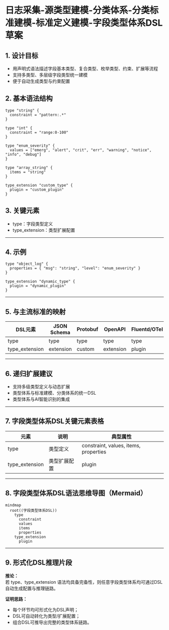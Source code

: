 # 日志采集-源类型建模-分类体系-分类标准建模-标准定义建模-字段类型体系DSL草案

## 1. 设计目标

- 用声明式语法描述字段基本类型、复合类型、枚举类型、约束、扩展等流程
- 支持多类型、多层级字段类型统一建模
- 便于自动生成类型与约束配置

## 2. 基本语法结构

```dsl
type "string" {
  constraint = "pattern:.*"
}

type "int" {
  constraint = "range:0-100"
}

type "enum_severity" {
  values = ["emerg", "alert", "crit", "err", "warning", "notice", "info", "debug"]
}

type "array_string" {
  items = "string"
}

type_extension "custom_type" {
  plugin = "custom_plugin"
}
```

## 3. 关键元素

- type：字段类型定义
- type_extension：类型扩展配置

---

## 4. 示例

```dsl
type "object_log" {
  properties = { "msg": "string", "level": "enum_severity" }
}

type_extension "dynamic_type" {
  plugin = "dynamic_plugin"
}
```

---

## 5. 与主流标准的映射

| DSL元素        | JSON Schema | Protobuf | OpenAPI | Fluentd/OTel |
|----------------|-------------|----------|---------|--------------|
| type           | type        | type     | type    | type         |
| type_extension | extension   | custom   | extension| plugin       |

---

## 6. 递归扩展建议

- 支持多级类型定义与动态扩展
- 类型体系与标准建模、分类体系的统一DSL
- 类型体系与AI智能识别的集成

---

## 7. 字段类型体系DSL关键元素表格

| 元素            | 说明           | 典型属性           |
|-----------------|----------------|--------------------|
| type            | 类型定义       | constraint, values, items, properties |
| type_extension  | 类型扩展配置   | plugin             |

---

## 8. 字段类型体系DSL语法思维导图（Mermaid）

```mermaid
mindmap
  root((字段类型体系DSL))
    type
      constraint
      values
      items
      properties
    type_extension
      plugin
```

---

## 9. 形式化DSL推理片段

**推论：**  
若 type、type_extension 语法均具备完备性，则任意字段类型体系均可通过DSL自动生成配置与推理链路。

**证明思路：**  

- 每个环节均可形式化为DSL声明；
- DSL可自动转化为类型/扩展配置；
- 组合DSL可推导出完整的类型体系链路。
